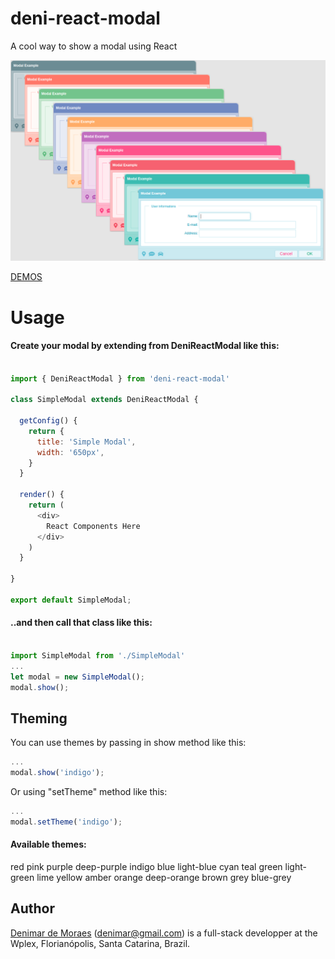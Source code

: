 # deni-react-modal
A cool way to show a modal using React

![alt text](https://raw.githubusercontent.com/denimar/deni-react-modal/master/deni-react-modal.png)

[DEMOS](https://denimar.github.io/deni-react-modal/)


# Usage

#### Create your modal by extending from DeniReactModal like this:
```javascript

import { DeniReactModal } from 'deni-react-modal'

class SimpleModal extends DeniReactModal {

  getConfig() {
    return {
      title: 'Simple Modal',
      width: '650px',
    }
  }

  render() {
    return (
      <div>
        React Components Here
      </div>
    )
  }

}

export default SimpleModal;

```

#### ..and then call that class like this:

```javascript

import SimpleModal from './SimpleModal'
...
let modal = new SimpleModal();
modal.show();

```

## Theming

You can use themes by passing in show method like this: 
```javascript
...
modal.show('indigo');
```

Or using "setTheme" method like this: 
```javascript
...
modal.setTheme('indigo');
```

#### Available themes: 
red
pink
purple
deep-purple
indigo
blue
light-blue
cyan
teal
green
light-green
lime
yellow
amber
orange
deep-orange
brown
grey
blue-grey

## Author

[Denimar de Moraes](http://github.com/denimar) (denimar@gmail.com) is a full-stack developper at the Wplex, Florianópolis, Santa Catarina, Brazil.
